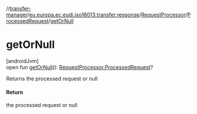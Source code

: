 //[transfer-manager](../../../../index.md)/[eu.europa.ec.eudi.iso18013.transfer.response](../../index.md)/[RequestProcessor](../index.md)/[ProcessedRequest](index.md)/[getOrNull](get-or-null.md)

# getOrNull

[androidJvm]\
open fun [getOrNull](get-or-null.md)(): [RequestProcessor.ProcessedRequest](index.md)?

Returns the processed request or null

#### Return

the processed request or null
